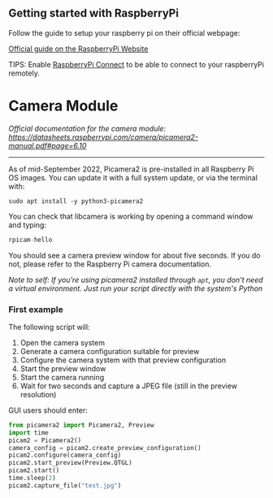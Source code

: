 ## Getting started with RaspberryPi 

Follow the guide to setup your raspberry pi on their official webpage: 

[Official guide on the RaspberryPi Website](https://www.raspberrypi.com/documentation/computers/getting-started.html)


TIPS: Enable [RaspberryPi Connect](https://www.raspberrypi.com/documentation/computers/getting-started.html#raspberry-pi-connect) to be able to connect to your raspberryPi remotely. 



# Camera Module

*Official documentation for the camera module: https://datasheets.raspberrypi.com/camera/picamera2-manual.pdf#page=6.10*

---

As of mid-September 2022, Picamera2 is pre-installed in all Raspberry Pi OS images. You can update it with a full system update, or via the terminal with:

```
sudo apt install -y python3-picamera2
``` 

You can check that libcamera is working by opening a command window and typing:

```python
rpicam-hello
```

You should see a camera preview window for about five seconds. If you do not, please refer to the Raspberry Pi camera documentation.


*Note to self: If you're using picamera2 installed through `apt`, you don't need a virtual environment. Just run your script directly with the system's Python*


### First example

The following script will:
1. Open the camera system
2. Generate a camera configuration suitable for preview
3. Configure the camera system with that preview configuration
4. Start the preview window
5. Start the camera running
6. Wait for two seconds and capture a JPEG file (still in the preview resolution)


GUI users should enter:

```python
from picamera2 import Picamera2, Preview
import time
picam2 = Picamera2()
camera_config = picam2.create_preview_configuration()
picam2.configure(camera_config)
picam2.start_preview(Preview.QTGL)
picam2.start()
time.sleep(2)
picam2.capture_file("test.jpg")

```
